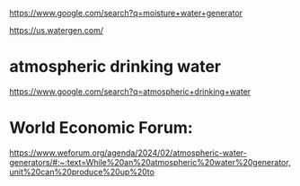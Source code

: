 https://www.google.com/search?q=moisture+water+generator

https://us.watergen.com/

# atmospheric drinking water 
https://www.google.com/search?q=atmospheric+drinking+water

# World Economic Forum:
https://www.weforum.org/agenda/2024/02/atmospheric-water-generators/#:~:text=While%20an%20atmospheric%20water%20generator,unit%20can%20produce%20up%20to
